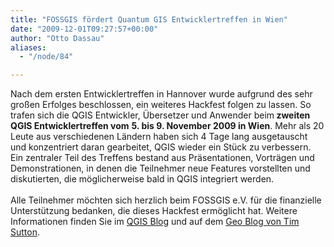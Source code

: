 ```yaml
---
title: "FOSSGIS fördert Quantum GIS Entwicklertreffen in Wien"
date: "2009-12-01T09:27:57+00:00"
author: "Otto Dassau"
aliases:
  - "/node/84"

---
```


<p>Nach dem ersten Entwicklertreffen in Hannover wurde aufgrund des sehr großen Erfolges beschlossen, ein weiteres Hackfest folgen zu lassen. So trafen sich die QGIS Entwickler, &Uuml;bersetzer und Anwender beim<strong> zweiten QGIS Entwicklertreffen vom</strong> <b>5. bis 9. November</b><strong> 2009 in Wien</strong>. Mehr als 20 Leute aus verschiedenen Ländern haben sich 4 Tage lang ausgetauscht und konzentriert daran gearbeitet, QGIS&nbsp;wieder ein Stück zu verbessern. Ein zentraler Teil des Treffens bestand aus Präsentationen, Vorträgen und Demonstrationen, in denen die Teilnehmer neue Features vorstellten und diskutierten, die möglicherweise bald in QGIS integriert werden. <br />
<br />
Alle Teilnehmer möchten sich herzlich beim FOSSGIS e.V. für die finanzielle Unterstützung bedanken, die dieses Hackfest ermöglicht hat. Weitere Informationen finden Sie im <a href="https://web.archive.org/web/20091124105809/http://blog.qgis.org/node/139">QGIS&nbsp;Blog</a> und auf dem <a href="http://linfiniti.com/2009/11/report-back-on-the-qgis-hackfest-in-vienna-november-2009/">Geo Blog von Tim Sutton</a>.</p>

